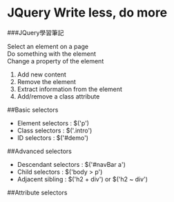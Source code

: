 # JQuery Write less, do more
###JQuery學習筆記

Select an element on a page<br>
Do something with the element<br>
Change a property of the element<br>
1. Add new content<br>
2. Remove the element<br>
3. Extract information from the element<br>
4. Add/remove a class attribute<br>

##Basic selectors
+ Element selectors : $('p')
+ Class selectors   : $('.intro')
+ ID selectors      : $('#demo')

##Advanced selectors
+ Descendant selectors : $('#navBar a')
+ Child selectors : $('body > p')
+ Adjacent sibling : $('h2 + div') or $('h2 ~ div')

##Attribute selectors
 
